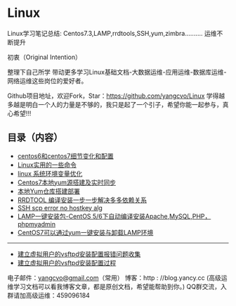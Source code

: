 # Linux
Linux学习笔记总结: Centos7.3,LAMP,rrdtools,SSH,yum,zimbra..........
运维不断提升

初衷（Original Intention）

整理下自己所学 带动更多学习Linux基础文档-大数据运维-应用运维-数据库运维-网络运维这些岗位的爱好者。

Github项目地址，欢迎Fork，Star：https://github.com/yangcvo/Linux
学得越多越是明白一个人的力量是不够的，我只是起了一个引子，希望你能一起参与，真心希望!!!



## 目录（内容）

* [centos6和centos7细节变化和配置](https://github.com/yangcvo/Linux/blob/master/centos7.1/centos6%E5%92%8Ccentos7%E7%BB%86%E8%8A%82%E5%8F%98%E5%8C%96%E5%92%8C%E9%85%8D%E7%BD%AE.md)
* [Linux实用的一些命令](https://github.com/yangcvo/Linux/blob/master/Linux%E5%AE%9E%E7%94%A8%E7%9A%84%E4%B8%80%E4%BA%9B%E5%91%BD%E4%BB%A4.md)
* [linux 系统环境变量优化](https://github.com/yangcvo/Linux/blob/master/linux%E7%B3%BB%E7%BB%9F%E7%8E%AF%E5%A2%83%E5%8F%98%E9%87%8F%E4%BC%98%E5%8C%96.md)
* [Centos7本地yum源搭建及实时同步](https://github.com/yangcvo/Linux/blob/master/YUM/Centos7%E6%9C%AC%E5%9C%B0yum%E6%BA%90%E6%90%AD%E5%BB%BA%E5%8F%8A%E5%AE%9E%E6%97%B6%E5%90%8C%E6%AD%A5.md)
* [本地Yum仓库搭建部署](https://github.com/yangcvo/Linux/blob/master/YUM/%E6%9C%AC%E5%9C%B0Yum%E4%BB%93%E5%BA%93%E6%90%AD%E5%BB%BA%E9%83%A8%E7%BD%B2.md)
* [RRDTOOL 编译安装一步一步解决多多依赖关系](https://github.com/yangcvo/Linux/blob/master/rrdtool/RRDTOOL%E7%BC%96%E8%AF%91%E5%AE%89%E8%A3%85%E4%B8%80%E6%AD%A5%E4%B8%80%E6%AD%A5%E8%A7%A3%E5%86%B3%E5%A4%9A%E5%A4%9A%E4%BE%9D%E8%B5%96%E5%85%B3%E7%B3%BB.md)
* [SSH scp error no hostkey alg](https://github.com/yangcvo/Linux/blob/master/SSH/SSH%20scp%20error%20no%20hostkey%20alg.md)
* [LAMP一键安装包-CentOS 5/6下自动编译安装Apache,MySQL,PHP，phpmyadmin](https://github.com/yangcvo/Linux/blob/master/LAMP/LAMP%E4%B8%80%E9%94%AE%E5%AE%89%E8%A3%85%E5%8C%85-CentOS%205:6%E4%B8%8B%E8%87%AA%E5%8A%A8%E7%BC%96%E8%AF%91%E5%AE%89%E8%A3%85.md)
* [CentOS7可以通过yum一键安装与卸载LAMP环境](https://github.com/yangcvo/Linux/blob/master/LAMP/yum%E4%B8%80%E9%94%AE%E5%AE%89%E8%A3%85%E4%B8%8E%E5%8D%B8%E8%BD%BDLAMP%E7%8E%AF%E5%A2%83.md)

---

* [建立虚拟用户的vsftpd安装配置报错问题收集](https://github.com/yangcvo/Linux/blob/master/Vsftpd/%E5%BB%BA%E7%AB%8B%E8%99%9A%E6%8B%9F%E7%94%A8%E6%88%B7%E7%9A%84vsftpd%E5%AE%89%E8%A3%85%E9%85%8D%E7%BD%AE%E6%8A%A5%E9%94%99%E9%97%AE%E9%A2%98%E6%94%B6%E9%9B%86.md)
* [建立虚拟用户的vsftpd安装配置过程](https://github.com/yangcvo/Linux/blob/master/Vsftpd/%E5%BB%BA%E7%AB%8B%E8%99%9A%E6%8B%9F%E7%94%A8%E6%88%B7%E7%9A%84vsftpd%E5%AE%89%E8%A3%85%E9%85%8D%E7%BD%AE%E8%BF%87%E7%A8%8B.md)


电子邮件：yangcvo@gmail.com（常用）
博客：http : //blog.yancy.cc (高级运维学习文档可以看我博客文章，都是原创文档，希望能帮助到你。)
QQ群交流，入群请加高级运维：459096184


